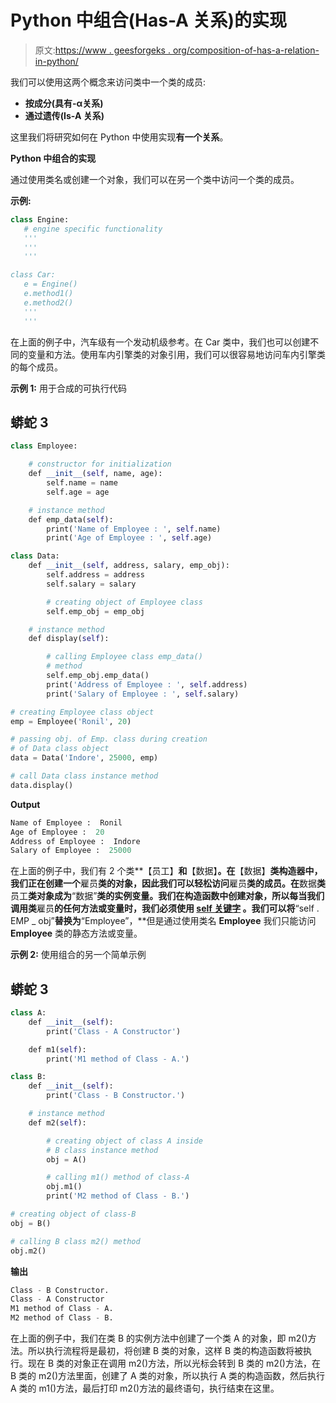# Python 中组合(Has-A 关系)的实现

> 原文:[https://www . geesforgeks . org/composition-of-has-a-relation-in-python/](https://www.geeksforgeeks.org/implementation-of-composition-has-a-relation-in-python/)

我们可以使用这两个概念来访问类中一个类的成员:

*   **按成分(具有-α关系)**
*   **通过遗传(Is-A 关系)**

这里我们将研究如何在 Python 中使用实现**有一个关系**。

**Python 中组合的实现**

通过使用类名或创建一个对象，我们可以在另一个类中访问一个类的成员。

**示例:**

```py
class Engine:
   # engine specific functionality
   '''
   '''
   '''

class Car:
   e = Engine()
   e.method1()
   e.method2()
   '''
   '''
```

在上面的例子中，汽车级有一个发动机级参考。在 Car 类中，我们也可以创建不同的变量和方法。使用车内引擎类的对象引用，我们可以很容易地访问车内引擎类的每个成员。

**示例 1:** 用于合成的可执行代码

## 蟒蛇 3

```py
class Employee:

    # constructor for initialization
    def __init__(self, name, age):
        self.name = name
        self.age = age

    # instance method
    def emp_data(self):
        print('Name of Employee : ', self.name)
        print('Age of Employee : ', self.age)

class Data:
    def __init__(self, address, salary, emp_obj):
        self.address = address
        self.salary = salary

        # creating object of Employee class
        self.emp_obj = emp_obj

    # instance method
    def display(self):

        # calling Employee class emp_data()
        # method
        self.emp_obj.emp_data()
        print('Address of Employee : ', self.address)
        print('Salary of Employee : ', self.salary)

# creating Employee class object
emp = Employee('Ronil', 20)

# passing obj. of Emp. class during creation
# of Data class object
data = Data('Indore', 25000, emp)

# call Data class instance method
data.display()
```

**Output**

```py
Name of Employee :  Ronil
Age of Employee :  20
Address of Employee :  Indore
Salary of Employee :  25000
```

在上面的例子中，我们有 2 个类**【员工】**和**【数据】**。在**【数据】**类构造器中，我们正在创建一个**雇员**类的对象，因此我们可以轻松访问**雇员**类的成员。在**数据**类**员工**类对象成为**“数据”**类的实例变量。我们在构造函数中创建对象，所以每当我们调用类**雇员**的任何方法或变量时，我们必须使用 [**self 关键字**](https://www.geeksforgeeks.org/self-in-python-class/) 。我们可以将**“self . EMP _ obj”**替换为**“Employee”，**但是通过使用类名 **Employee** 我们只能访问 **Employee** 类的静态方法或变量。

**示例 2:** 使用组合的另一个简单示例

## 蟒蛇 3

```py
class A:
    def __init__(self):
        print('Class - A Constructor')

    def m1(self):
        print('M1 method of Class - A.')

class B:
    def __init__(self):
        print('Class - B Constructor.')

    # instance method
    def m2(self):

        # creating object of class A inside
        # B class instance method
        obj = A()

        # calling m1() method of class-A
        obj.m1()
        print('M2 method of Class - B.')

# creating object of class-B
obj = B()

# calling B class m2() method
obj.m2()
```

**输出**

```py
Class - B Constructor.
Class - A Constructor
M1 method of Class - A.
M2 method of Class - B.
```

在上面的例子中，我们在类 B 的实例方法中创建了一个类 A 的对象，即 m2()方法。所以执行流程将是最初，将创建 B 类的对象，这样 B 类的构造函数将被执行。现在 B 类的对象正在调用 m2()方法，所以光标会转到 B 类的 m2()方法，在 B 类的 m2()方法里面，创建了 A 类的对象，所以执行 A 类的构造函数，然后执行 A 类的 m1()方法，最后打印 m2()方法的最终语句，执行结束在这里。